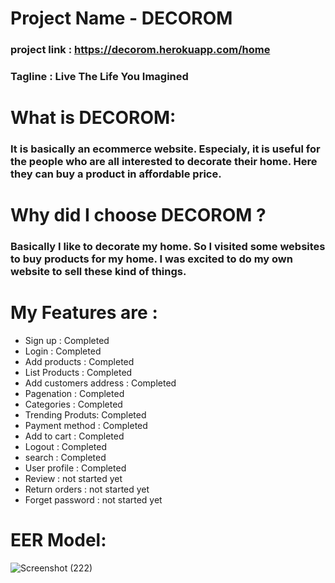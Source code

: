<!-- # README

This README would normally document whatever steps are necessary to get the
application up and running.

Things you may want to cover:

* Ruby version

* System dependencies

* Configuration

* Database creation

* Database initialization

* How to run the test suite

* Services (job queues, cache servers, search engines, etc.)

* Deployment instructions

* ... -->
# Project Name - DECOROM
### project link : https://decorom.herokuapp.com/home
### Tagline : Live The Life You Imagined
# What is DECOROM:
###  It is basically an ecommerce website.  Especialy, it is useful for the people who are all interested to decorate their home. Here they can buy a product in affordable price.

# Why did I choose DECOROM ?  
### Basically I like to decorate my home. So I visited some websites to buy products for my home. I was excited to do my own website to sell these kind of things.

# My Features are :

* Sign up : Completed
* Login : Completed
* Add products : Completed
* List Products : Completed
* Add customers address : Completed
* Pagenation : Completed
* Categories : Completed
* Trending Produts: Completed
* Payment method : Completed
* Add to cart : Completed
* Logout : Completed
* search : Completed
* User profile : Completed
* Review : not started yet
* Return orders : not started yet
* Forget password : not started yet

# EER Model:
![Screenshot (222)](https://user-images.githubusercontent.com/82790009/185984290-d432a417-5bb3-4171-bfe5-eb520d8cbd9a.png)


